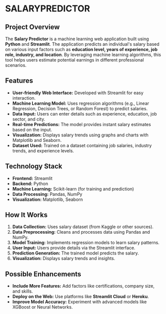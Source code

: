 # SALARYPREDICTOR 

## **Project Overview**  
The **Salary Predictor** is a machine learning web application built using **Python** and **Streamlit**. The application predicts an individual's salary based on various input factors such as **education level, years of experience, job role, industry, and location**. By leveraging machine learning algorithms, this tool helps users estimate potential earnings in different professional scenarios.  

## **Features**  
- **User-friendly Web Interface:** Developed with Streamlit for easy interaction.  
- **Machine Learning Model:** Uses regression algorithms (e.g., Linear Regression, Decision Trees, or Random Forest) to predict salaries.  
- **Data Input:** Users can enter details such as experience, education, job sector, and city.  
- **Real-time Predictions:** The model provides instant salary estimates based on the input.  
- **Visualization:** Displays salary trends using graphs and charts with Matplotlib and Seaborn.  
- **Dataset Used:** Trained on a dataset containing job salaries, industry trends, and experience levels.  

## **Technology Stack**  
- **Frontend:** Streamlit  
- **Backend:** Python  
- **Machine Learning:** Scikit-learn (for training and prediction)  
- **Data Processing:** Pandas, NumPy  
- **Visualization:** Matplotlib, Seaborn  

## **How It Works**  
1. **Data Collection:** Uses salary dataset (from Kaggle or other sources).  
2. **Data Preprocessing:** Cleans and processes data using Pandas and NumPy.  
3. **Model Training:** Implements regression models to learn salary patterns.  
4. **User Input:** Users provide details via the Streamlit interface.  
5. **Prediction Generation:** The trained model predicts the salary.  
6. **Visualization:** Displays salary trends and insights.  

## **Possible Enhancements**  
- **Include More Features:** Add factors like certifications, company size, and skills.  
- **Deploy on the Web:** Use platforms like **Streamlit Cloud** or **Heroku**.  
- **Improve Model Accuracy:** Experiment with advanced models like XGBoost or Neural Networks.  
